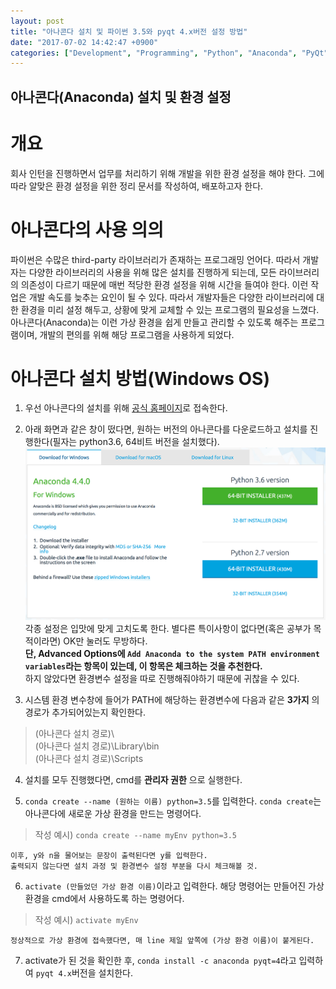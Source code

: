 ```yaml
---
layout: post
title: "아나콘다 설치 및 파이썬 3.5와 pyqt 4.x버전 설정 방법"
date: "2017-07-02 14:42:47 +0900"
categories: ["Development", "Programming", "Python", "Anaconda", "PyQt"]
---
```

## 아나콘다(Anaconda) 설치 및 환경 설정

# 개요
회사 인턴을 진행하면서 업무를 처리하기 위해 개발을 위한 환경 설정을 해야 한다. 그에 따라 알맞은 환경 설정을 위한 정리 문서를 작성하여, 배포하고자 한다.

# 아나콘다의 사용 의의
파이썬은 수많은 third-party 라이브러리가 존재하는 프로그래밍 언어다. 따라서 개발자는 다양한 라이브러리의 사용을 위해 많은 설치를 진행하게 되는데, 모든 라이브러리의 의존성이 다르기 때문에 매번 적당한 환경 설정을 위해 시간을 들여야 한다. 이런 작업은 개발 속도를 늦추는 요인이 될 수 있다. 따라서 개발자들은 다양한 라이브러리에 대한 환경을 미리 설정 해두고, 상황에 맞게 교체할 수 있는 프로그램의 필요성을 느꼈다. 아나콘다(Anaconda)는 이런 가상 환경을 쉽게 만들고 관리할 수 있도록 해주는 프로그램이며, 개발의 편의를 위해 해당 프로그램을 사용하게 되었다.

# 아나콘다 설치 방법(Windows OS)
1.  우선 아나콘다의 설치를 위해 [공식 홈페이지](https://www.continuum.io/downloads)로 접속한다.

2.  아래 화면과 같은 창이 떴다면, 원하는 버전의 아나콘다를 다운로드하고 설치를 진행한다(필자는 python3.6, 64비트 버전을 설치했다).
![아나콘다](/pictures/anaconda1.png)  
각종 설정은 입맛에 맞게 고치도록 한다. 별다른 특이사항이 없다면(혹은 공부가 목적이라면) OK만 눌러도 무방하다.  
**단, Advanced Options에 `Add Anaconda to the system PATH environment variables`라는 항목이 있는데, 이 항목은 체크하는 것을 추천한다.**  
하지 않았다면 환경변수 설정을 따로 진행해줘야하기 때문에 귀찮을 수 있다.  

3.  시스템 환경 변수창에 들어가 PATH에 해당하는 환경변수에 다음과 같은 **3가지** 의 경로가 추가되어있는지 확인한다.  
> (아나콘다 설치 경로)\  
> (아나콘다 설치 경로)\Library\bin  
> (아나콘다 설치 경로)\Scripts  

4.  설치를 모두 진행했다면, cmd를 **관리자 권한** 으로 실행한다.  

5.  `conda create --name (원하는 이름) python=3.5`를 입력한다. `conda create`는 아나콘다에 새로운 가상 환경을 만드는 명령어다.  
> 작성 예시) `conda create --name myEnv python=3.5`  

    이후, y와 n을 물어보는 문장이 출력된다면 y를 입력한다.  
    출력되지 않는다면 설치 과정 및 환경변수 설정 부분을 다시 체크해볼 것.  

6.  `activate (만들었던 가상 환경 이름)`이라고 입력한다. 해당 명령어는 만들어진 가상 환경을 cmd에서 사용하도록 하는 명령어다.  
> 작성 예시) `activate myEnv`

    정상적으로 가상 환경에 접속했다면, 매 line 제일 앞쪽에 (가상 환경 이름)이 붙게된다.  

7.  activate가 된 것을 확인한 후, `conda install -c anaconda pyqt=4`라고 입력하여 `pyqt 4.x`버전을 설치한다.  
